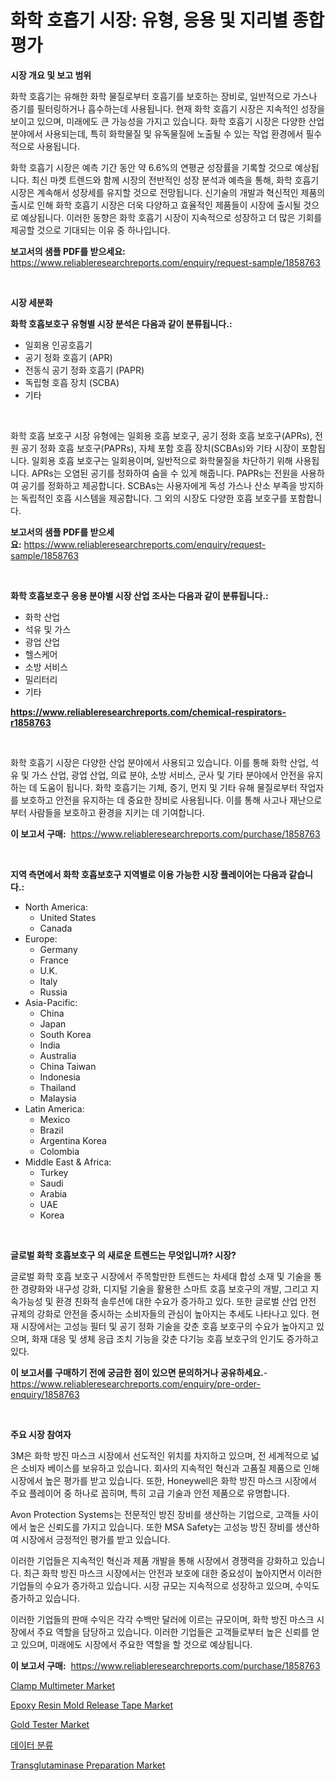 <p><h1>화학 호흡기 시장: 유형, 응용 및 지리별 종합 평가</h1></p><p><strong>시장 개요 및 보고 범위</strong></p>
<p><p>화학 호흡기는 유해한 화학 물질로부터 호흡기를 보호하는 장비로, 일반적으로 가스나 증기를 필터링하거나 흡수하는데 사용됩니다. 현재 화학 호흡기 시장은 지속적인 성장을 보이고 있으며, 미래에도 큰 가능성을 가지고 있습니다. 화학 호흡기 시장은 다양한 산업 분야에서 사용되는데, 특히 화학물질 및 유독물질에 노출될 수 있는 작업 환경에서 필수적으로 사용됩니다. </p><p>화학 호흡기 시장은 예측 기간 동안 약 6.6%의 연평균 성장률을 기록할 것으로 예상됩니다. 최신 마켓 트렌드와 함께 시장의 전반적인 성장 분석과 예측을 통해, 화학 호흡기 시장은 계속해서 성장세를 유지할 것으로 전망됩니다. 신기술의 개발과 혁신적인 제품의 출시로 인해 화학 호흡기 시장은 더욱 다양하고 효율적인 제품들이 시장에 출시될 것으로 예상됩니다. 이러한 동향은 화학 호흡기 시장이 지속적으로 성장하고 더 많은 기회를 제공할 것으로 기대되는 이유 중 하나입니다.</p></p>
<p><strong>보고서의 샘플 PDF를 받으세요:</strong> <a href="https://www.reliableresearchreports.com/enquiry/request-sample/1858763">https://www.reliableresearchreports.com/enquiry/request-sample/1858763</a></p>
<p>&nbsp;</p>
<p><strong>시장 세분화</strong></p>
<p><strong>화학 호흡보호구 유형별 시장 분석은 다음과 같이 분류됩니다.:</strong></p>
<p><ul><li>일회용 인공호흡기</li><li>공기 정화 호흡기 (APR)</li><li>전동식 공기 정화 호흡기 (PAPR)</li><li>독립형 호흡 장치 (SCBA)</li><li>기타</li></ul></p>
<p>&nbsp;</p>
<p><p>화학 호흡 보호구 시장 유형에는 일회용 호흡 보호구, 공기 정화 호흡 보호구(APRs), 전원 공기 정화 호흡 보호구(PAPRs), 자체 포함 호흡 장치(SCBAs)와 기타 시장이 포함됩니다. 일회용 호흡 보호구는 일회용이며, 일반적으로 화학물질을 차단하기 위해 사용됩니다. APRs는 오염된 공기를 정화하여 숨을 수 있게 해줍니다. PAPRs는 전원을 사용하여 공기를 정화하고 제공합니다. SCBAs는 사용자에게 독성 가스나 산소 부족을 방지하는 독립적인 호흡 시스템을 제공합니다. 그 외의 시장도 다양한 호흡 보호구를 포함합니다.</p></p>
<p><strong>보고서의 샘플 PDF를 받으세요:</strong>&nbsp;<a href="https://www.reliableresearchreports.com/enquiry/request-sample/1858763">https://www.reliableresearchreports.com/enquiry/request-sample/1858763</a></p>
<p>&nbsp;</p>
<p><strong> 화학 호흡보호구 응용 분야별 시장 산업 조사는 다음과 같이 분류됩니다.:</strong></p>
<p><ul><li>화학 산업</li><li>석유 및 가스</li><li>광업 산업</li><li>헬스케어</li><li>소방 서비스</li><li>밀리터리</li><li>기타</li></ul></p>
<p><strong><a href="https://www.reliableresearchreports.com/chemical-respirators-r1858763">https://www.reliableresearchreports.com/chemical-respirators-r1858763</a></strong></p>
<p>&nbsp;</p>
<p><p>화학 호흡기 시장은 다양한 산업 분야에서 사용되고 있습니다. 이를 통해 화학 산업, 석유 및 가스 산업, 광업 산업, 의료 분야, 소방 서비스, 군사 및 기타 분야에서 안전을 유지하는 데 도움이 됩니다. 화학 호흡기는 기체, 증기, 먼지 및 기타 유해 물질로부터 작업자를 보호하고 안전을 유지하는 데 중요한 장비로 사용됩니다. 이를 통해 사고나 재난으로부터 사람들을 보호하고 환경을 지키는 데 기여합니다.</p></p>
<p><strong>이 보고서 구매:</strong>&nbsp; <a href="https://www.reliableresearchreports.com/purchase/1858763">https://www.reliableresearchreports.com/purchase/1858763</a></p>
<p>&nbsp;</p>
<p><strong>지역 측면에서 화학 호흡보호구 지역별로 이용 가능한 시장 플레이어는 다음과 같습니다.:</strong></p>
<p><ul>
    <li>
        North America:
        <ul>
            <li>United States</li>
            <li>Canada</li>
        </ul>
    </li>
    <li>
        Europe:
        <ul>
            <li>Germany</li>
            <li>France</li>
            <li>U.K.</li>
            <li>Italy</li>
            <li>Russia</li>
        </ul>
    </li>
    <li>
        Asia-Pacific:
        <ul>
            <li>China</li>
            <li>Japan</li>
            <li>South Korea</li>
            <li>India</li>
            <li>Australia</li>
            <li>China Taiwan</li>
            <li>Indonesia</li>
            <li>Thailand</li>
            <li>Malaysia</li>
        </ul>
    </li>
    <li>
        Latin America:
        <ul>
            <li>Mexico</li>
            <li>Brazil</li>
            <li>Argentina Korea</li>
            <li>Colombia</li>
        </ul>
    </li>
    <li>
        Middle East & Africa:
        <ul>
            <li>Turkey</li>
            <li>Saudi</li>
            <li>Arabia</li>
            <li>UAE</li>
            <li>Korea</li>
        </ul>
    </li>
    </ul></p>
<p>&nbsp;</p>
<p><strong>글로벌 화학 호흡보호구 의 새로운 트렌드는 무엇입니까? 시장?</strong></p>
<p><p>글로벌 화학 호흡 보호구 시장에서 주목할만한 트렌드는 차세대 합성 소재 및 기술을 통한 경량화와 내구성 강화, 디지털 기술을 활용한 스마트 호흡 보호구의 개발, 그리고 지속가능성 및 환경 친화적 솔루션에 대한 수요가 증가하고 있다. 또한 글로벌 산업 안전 규제의 강화로 안전을 중시하는 소비자들의 관심이 높아지는 추세도 나타나고 있다. 현재 시장에서는 고성능 필터 및 공기 정화 기술을 갖춘 호흡 보호구의 수요가 높아지고 있으며, 화재 대응 및 생체 응급 조치 기능을 갖춘 다기능 호흡 보호구의 인기도 증가하고 있다.</p></p>
<p><strong>이 보고서를 구매하기 전에 궁금한 점이 있으면 문의하거나 공유하세요.</strong>- <a href="https://www.reliableresearchreports.com/enquiry/pre-order-enquiry/1858763">https://www.reliableresearchreports.com/enquiry/pre-order-enquiry/1858763</a></p>
<p>&nbsp;</p>
<p><strong>주요 시장 참여자</strong></p>
<p><p>3M은 화학 방진 마스크 시장에서 선도적인 위치를 차지하고 있으며, 전 세계적으로 넓은 소비자 베이스를 보유하고 있습니다. 회사의 지속적인 혁신과 고품질 제품으로 인해 시장에서 높은 평가를 받고 있습니다. 또한, Honeywell은 화학 방진 마스크 시장에서 주요 플레이어 중 하나로 꼽히며, 특히 고급 기술과 안전 제품으로 유명합니다.</p><p>Avon Protection Systems는 전문적인 방진 장비를 생산하는 기업으로, 고객들 사이에서 높은 신뢰도를 가지고 있습니다. 또한 MSA Safety는 고성능 방진 장비를 생산하여 시장에서 긍정적인 평가를 받고 있습니다.</p><p>이러한 기업들은 지속적인 혁신과 제품 개발을 통해 시장에서 경쟁력을 강화하고 있습니다. 최근 화학 방진 마스크 시장에서는 안전과 보호에 대한 중요성이 높아지면서 이러한 기업들의 수요가 증가하고 있습니다. 시장 규모는 지속적으로 성장하고 있으며, 수익도 증가하고 있습니다.</p><p>이러한 기업들의 판매 수익은 각각 수백만 달러에 이르는 규모이며, 화학 방진 마스크 시장에서 주요 역할을 담당하고 있습니다. 이러한 기업들은 고객들로부터 높은 신뢰를 얻고 있으며, 미래에도 시장에서 주요한 역할을 할 것으로 예상됩니다.</p></p>
<p><strong>이 보고서 구매:</strong>&nbsp;&nbsp;<a href="https://www.reliableresearchreports.com/purchase/1858763">https://www.reliableresearchreports.com/purchase/1858763</a></p>
<p><p><a href="https://github.com/gdfhhhj/Market-Research-Report-List-4/blob/main/clamp-multimeter-market.md">Clamp Multimeter Market</a></p><p><a href="https://issuu.com/reportprime-2/docs/epoxy-resin-mold-release-tape-market-size-2030.ppt">Epoxy Resin Mold Release Tape Market</a></p><p><a href="https://github.com/julyju69/Market-Research-Report-List-2/blob/main/gold-tester-market.md">Gold Tester Market</a></p><p><a href="https://github.com/JackieFauhey9089475/Market-Research-Report-List-1/blob/main/610583727734.md">데이터 분류</a></p><p><a href="https://www.linkedin.com/pulse/transglutaminase-preparationnbspmarket-focuses-market-share-size-7n0wf?trackingId=gEotVKFluzO4xb1Jo2zWCQ%3D%3D">Transglutaminase Preparation Market</a></p></p>